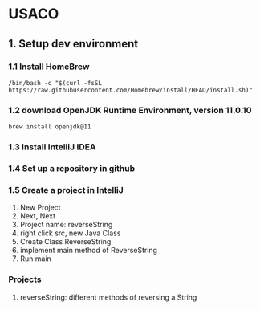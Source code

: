 # USACO

## 1. Setup dev environment
### 1.1 Install HomeBrew
```
/bin/bash -c "$(curl -fsSL https://raw.githubusercontent.com/Homebrew/install/HEAD/install.sh)"
```
### 1.2 download OpenJDK Runtime Environment, version 11.0.10
```
brew install openjdk@11
```

### 1.3 Install IntelliJ IDEA

### 1.4 Set up a repository in github

### 1.5 Create a project in IntelliJ
1. New Project
2. Next, Next
3. Project name: reverseString
4. right click src, new Java Class
5. Create Class ReverseString
6. implement main method of ReverseString
7. Run main

### Projects
1. reverseString: different methods of reversing a String

